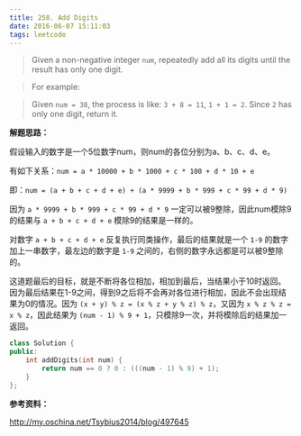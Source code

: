 ```yaml
---
title: 258. Add Digits
date: 2016-06-07 15:11:03
tags: leetcode
---
```


>Given a non-negative integer `num`, repeatedly add all its digits until the result has only one digit.

>For example:

>Given `num = 38`, the process is like: `3 + 8 = 11`, `1 + 1 = 2`. Since `2` has only one digit, return it.

**解题思路：**

假设输入的数字是一个5位数字num，则num的各位分别为a、b、c、d、e。

有如下关系：`num = a * 10000 + b * 1000 + c * 100 + d * 10 + e`

即：`num = (a + b + c + d + e) + (a * 9999 + b * 999 + c * 99 + d * 9)`

因为 `a * 9999 + b * 999 + c * 99 + d * 9` 一定可以被9整除，因此num模除9的结果与 `a + b + c + d + e` 模除9的结果是一样的。

对数字 `a + b + c + d + e` 反复执行同类操作，最后的结果就是一个 `1-9` 的数字加上一串数字，最左边的数字是 `1-9` 之间的，右侧的数字永远都是可以被9整除的。

这道题最后的目标，就是不断将各位相加，相加到最后，当结果小于10时返回。因为最后结果在1-9之间，得到9之后将不会再对各位进行相加，因此不会出现结果为0的情况。因为 `(x + y) % z = (x % z + y % z) % z`，又因为 `x % z % z = x % z`，因此结果为 `(num - 1) % 9 + 1`，只模除9一次，并将模除后的结果加一返回。



```c++
class Solution {
public:
    int addDigits(int num) {
        return num == 0 ? 0 : (((num - 1) % 9) + 1);
    }
};
```




**参考资料：**

http://my.oschina.net/Tsybius2014/blog/497645